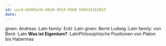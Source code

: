 ```yaml
---
id: uuid-d4465e1b-69a9-4554-95b8-5b032d162033
date: 
---
```


given: Andreas :Latn
family: Eckl :Latn
given: Bernt Ludwig :Latn
family: von Beck :Latn
**Was ist Eigentum?** :LatnPhilosophische Positionen von Platon bis Habermas